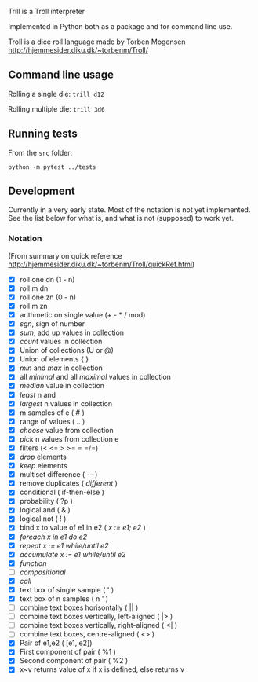 Trill is a Troll interpreter

Implemented in Python both as a package and for command line use.

Troll is a dice roll language made by Torben Mogensen  
http://hjemmesider.diku.dk/~torbenm/Troll/

## Command line usage

Rolling a single die: `trill d12`

Rolling multiple die: `trill 3d6`

## Running tests

From the `src` folder:

`python -m pytest ../tests`

## Development

Currently in a very early state.
Most of the notation is not yet implemented.
See the list below for what is, and what is not (supposed) to work yet.

### Notation

(From summary on quick reference http://hjemmesider.diku.dk/~torbenm/Troll/quickRef.html)

- [x] roll one dn (1 - n)
- [x] roll m dn
- [x] roll one zn (0 - n)
- [x] roll m zn
- [x] arithmetic on single value (+ - \* / mod)
- [x] _sgn_, sign of number
- [x] _sum_, add up values in collection
- [x] _count_ values in collection
- [x] Union of collections (U or @)
- [x] Union of elements { }
- [x] _min_ and _max_ in collection
- [x] all _minimal_ and all _maximal_ values in collection
- [x] _median_ value in collection
- [x] _least_ n and 
- [x] _largest_ n values in collection
- [x] m samples of e ( # )
- [x] range of values ( .. )
- [x] _choose_ value from collection
- [x] _pick_ n values from collection e
- [x] filters (< <= > >= = =/=)
- [x] _drop_ elements
- [x] _keep_ elements
- [x] multiset difference ( -- )
- [x] remove duplicates ( _different_ )
- [x] conditional ( if-then-else )
- [x] probability ( ?p )
- [x] logical and ( & )
- [x] logical not ( ! )
- [x] bind x to value of e1 in e2 ( _x := e1; e2_ )
- [x] _foreach x in e1 do e2_
- [x] _repeat x := e1 while/until e2_
- [x] _accumulate x := e1 while/until e2_
- [x] _function_
- [ ] _compositional_
- [x] _call_
- [x] text box of single sample ( ' )
- [x] text box of n samples ( n ' )
- [ ] combine text boxes horisontally ( || )
- [ ] combine text boxes vertically, left-aligned ( |> )
- [ ] combine text boxes vertically, right-aligned ( <| )
- [ ] combine text boxes, centre-aligned ( <> )
- [x] Pair of e1,e2 ( [e1, e2])
- [x] First component of pair ( %1 )
- [x] Second component of pair ( %2 )
- [x] x~v returns value of x if x is defined, else returns v
